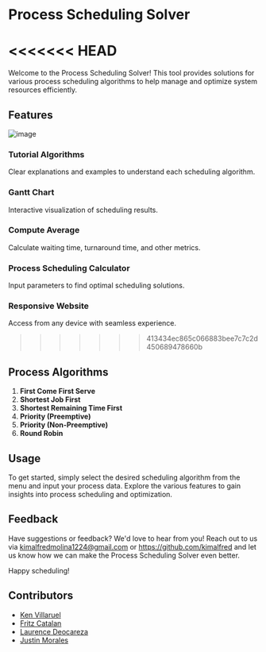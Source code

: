 # Process Scheduling Solver

<<<<<<< HEAD
=======
Welcome to the Process Scheduling Solver! This tool provides solutions for various process scheduling algorithms to help manage and optimize system resources efficiently.
## Features
![image](https://github.com/kimalfred/Process-Scheduling-Solver/assets/119164038/7f67c12e-ef4d-42a2-9f5d-fc75271b7a7a)


### Tutorial Algorithms
Clear explanations and examples to understand each scheduling algorithm.
### Gantt Chart
Interactive visualization of scheduling results.
### Compute Average
Calculate waiting time, turnaround time, and other metrics.
### Process Scheduling Calculator
Input parameters to find optimal scheduling solutions.
### Responsive Website
Access from any device with seamless experience.

>>>>>>> 413434ec865c066883bee7c7c2d450689478660b
## Process Algorithms

1. **First Come First Serve**
2. **Shortest Job First**
3. **Shortest Remaining Time First**
4. **Priority (Preemptive)**
5. **Priority (Non-Preemptive)**
6. **Round Robin**

## Usage
To get started, simply select the desired scheduling algorithm from the menu and input your process data. Explore the various features to gain insights into process scheduling and optimization.

## Feedback
Have suggestions or feedback? We'd love to hear from you! Reach out to us via kimalfredmolina1224@gmail.com or https://github.com/kimalfred and let us know how we can make the Process Scheduling Solver even better.

Happy scheduling!

## Contributors

- [Ken Villaruel](https://github.com/chikening)
- [Fritz Catalan](https://github.com/Yoznov)
- [Laurence Deocareza](https://www.facebook.com/laurence.deocareza.3)
- [Justin Morales](https://www.facebook.com/justin.morales.77377)
